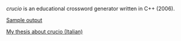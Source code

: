 _crucio_ is an educational crossword generator written in C++ (2006).

[Sample output](/sample.pdf)

[My thesis about crucio (Italian)](/thesis.pdf)
